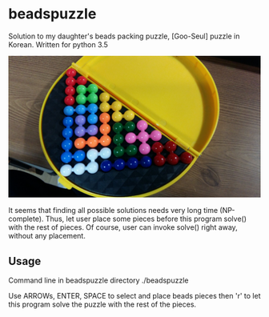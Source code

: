 beadspuzzle
===========

Solution to my daughter's beads packing puzzle, [Goo-Seul] puzzle in Korean.
Written for python 3.5

![](beadspuzzle.jpg)

It seems that finding all possible solutions needs
very long time (NP-complete). Thus, let user place some pieces
before this program solve() with the rest of pieces.
Of course, user can invoke solve() right away, without any placement.

Usage
-----

Command line in beadspuzzle directory
    ./beadspuzzle

Use ARROWs, ENTER, SPACE to select and place beads pieces
then 'r' to let this program solve the puzzle with the rest of the pieces.

